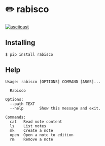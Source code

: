 # ✏️ rabisco
[![asciicast](https://asciinema.org/a/TeLMd5ydezJOiLozjzQJyIOob.png)](https://asciinema.org/a/TeLMd5ydezJOiLozjzQJyIOob)

## Installing

```
$ pip install rabisco
```

## Help

```
Usage: rabisco [OPTIONS] COMMAND [ARGS]...

  Rabisco

Options:
  --path TEXT
  --help       Show this message and exit.

Commands:
  cat   Read note content
  ls    List notes
  mk    Create a note
  open  Open a note to edition
  rm    Remove a note

```
